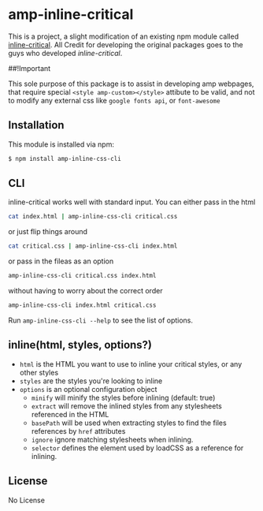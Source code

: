 # amp-inline-critical

This is a project, a slight modification of an existing npm module called [inline-critical](https://github.com/bezoerb/inline-critical). All Credit for developing the original packages goes to the guys who developed *inline-critical*.

##!Important

This sole purpose of this package is to assist in developing amp webpages, that require special `<style amp-custom></style>` attibute to be valid, and not to modify any external css like `google fonts api`, or `font-awesome`

## Installation

This module is installed via npm:

``` bash
$ npm install amp-inline-css-cli
```


## CLI

inline-critical works well with standard input. 
You can either pass in the html 
```bash
cat index.html | amp-inline-css-cli critical.css
```
or just flip things around
```bash
cat critical.css | amp-inline-css-cli index.html
```
or pass in the fileas as an option
```bash
amp-inline-css-cli critical.css index.html
```
without having to worry about the correct order
```bash
amp-inline-css-cli index.html critical.css
```
Run `amp-inline-css-cli --help` to see the list of options.

## inline(html, styles, options?)

- `html` is the HTML you want to use to inline your critical styles, or any other styles
- `styles` are the styles you're looking to inline
- `options` is an optional configuration object
  - `minify` will minify the styles before inlining (default: true)
  - `extract` will remove the inlined styles from any stylesheets referenced in the HTML
  - `basePath` will be used when extracting styles to find the files references by `href` attributes
  - `ignore` ignore matching stylesheets when inlining.
  - `selector` defines the element used by loadCSS as a reference for inlining.

## License

No License
